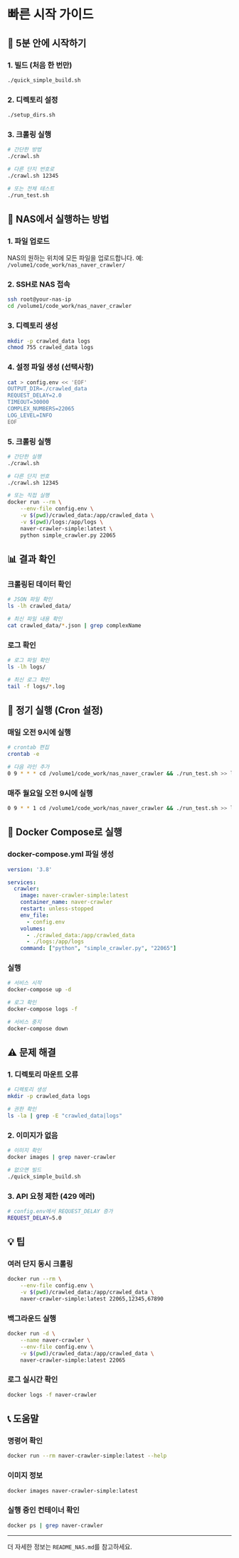 # 빠른 시작 가이드

## 🚀 5분 안에 시작하기

### 1. 빌드 (처음 한 번만)
```bash
./quick_simple_build.sh
```

### 2. 디렉토리 설정
```bash
./setup_dirs.sh
```

### 3. 크롤링 실행
```bash
# 간단한 방법
./crawl.sh

# 다른 단지 번호로
./crawl.sh 12345

# 또는 전체 테스트
./run_test.sh
```

## 📝 NAS에서 실행하는 방법

### 1. 파일 업로드
NAS의 원하는 위치에 모든 파일을 업로드합니다.
예: `/volume1/code_work/nas_naver_crawler/`

### 2. SSH로 NAS 접속
```bash
ssh root@your-nas-ip
cd /volume1/code_work/nas_naver_crawler
```

### 3. 디렉토리 생성
```bash
mkdir -p crawled_data logs
chmod 755 crawled_data logs
```

### 4. 설정 파일 생성 (선택사항)
```bash
cat > config.env << 'EOF'
OUTPUT_DIR=./crawled_data
REQUEST_DELAY=2.0
TIMEOUT=30000
COMPLEX_NUMBERS=22065
LOG_LEVEL=INFO
EOF
```

### 5. 크롤링 실행
```bash
# 간단한 실행
./crawl.sh

# 다른 단지 번호
./crawl.sh 12345

# 또는 직접 실행
docker run --rm \
    --env-file config.env \
    -v $(pwd)/crawled_data:/app/crawled_data \
    -v $(pwd)/logs:/app/logs \
    naver-crawler-simple:latest \
    python simple_crawler.py 22065
```

## 📊 결과 확인

### 크롤링된 데이터 확인
```bash
# JSON 파일 확인
ls -lh crawled_data/

# 최신 파일 내용 확인
cat crawled_data/*.json | grep complexName
```

### 로그 확인
```bash
# 로그 파일 확인
ls -lh logs/

# 최신 로그 확인
tail -f logs/*.log
```

## 🔄 정기 실행 (Cron 설정)

### 매일 오전 9시에 실행
```bash
# crontab 편집
crontab -e

# 다음 라인 추가
0 9 * * * cd /volume1/code_work/nas_naver_crawler && ./run_test.sh >> logs/cron.log 2>&1
```

### 매주 월요일 오전 9시에 실행
```bash
0 9 * * 1 cd /volume1/code_work/nas_naver_crawler && ./run_test.sh >> logs/cron.log 2>&1
```

## 🐳 Docker Compose로 실행

### docker-compose.yml 파일 생성
```yaml
version: '3.8'

services:
  crawler:
    image: naver-crawler-simple:latest
    container_name: naver-crawler
    restart: unless-stopped
    env_file:
      - config.env
    volumes:
      - ./crawled_data:/app/crawled_data
      - ./logs:/app/logs
    command: ["python", "simple_crawler.py", "22065"]
```

### 실행
```bash
# 서비스 시작
docker-compose up -d

# 로그 확인
docker-compose logs -f

# 서비스 중지
docker-compose down
```

## ⚠️ 문제 해결

### 1. 디렉토리 마운트 오류
```bash
# 디렉토리 생성
mkdir -p crawled_data logs

# 권한 확인
ls -la | grep -E "crawled_data|logs"
```

### 2. 이미지가 없음
```bash
# 이미지 확인
docker images | grep naver-crawler

# 없으면 빌드
./quick_simple_build.sh
```

### 3. API 요청 제한 (429 에러)
```bash
# config.env에서 REQUEST_DELAY 증가
REQUEST_DELAY=5.0
```

## 💡 팁

### 여러 단지 동시 크롤링
```bash
docker run --rm \
    --env-file config.env \
    -v $(pwd)/crawled_data:/app/crawled_data \
    naver-crawler-simple:latest 22065,12345,67890
```

### 백그라운드 실행
```bash
docker run -d \
    --name naver-crawler \
    --env-file config.env \
    -v $(pwd)/crawled_data:/app/crawled_data \
    naver-crawler-simple:latest 22065
```

### 로그 실시간 확인
```bash
docker logs -f naver-crawler
```

## 📞 도움말

### 명령어 확인
```bash
docker run --rm naver-crawler-simple:latest --help
```

### 이미지 정보
```bash
docker images naver-crawler-simple:latest
```

### 실행 중인 컨테이너 확인
```bash
docker ps | grep naver-crawler
```

---

더 자세한 정보는 `README_NAS.md`를 참고하세요.
